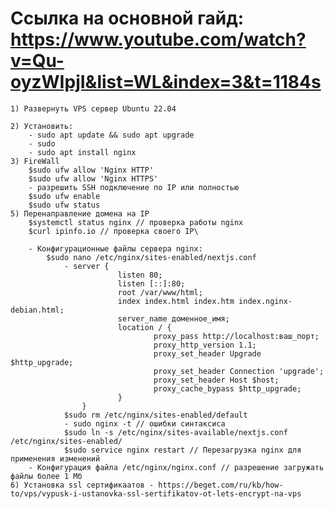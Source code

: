 # Ссылка на основной гайд: https://www.youtube.com/watch?v=Qu-oyzWIpjI&list=WL&index=3&t=1184s
	1) Развернуть VPS сервер Ubuntu 22.04

	2) Установить:
		- sudo apt update && sudo apt upgrade
		- sudo 
		- sudo apt install nginx
	3) FireWall
		$sudo ufw allow 'Nginx HTTP'
		$sudo ufw allow 'Nginx HTTPS'
		- разрешить SSH подключение по IP или полностью
		$sudo ufw enable
		$sudo ufw status
	5) Перенаправление домена на IP
		$systemctl status nginx // проверка работы nginx
		$curl ipinfo.io // проверка своего IP\

		- Конфигурационные файлы сервера nginx:
			$sudo nano /etc/nginx/sites-enabled/nextjs.conf
				- server {
							listen 80;
							listen [::]:80;
							root /var/www/html;
							index index.html index.htm index.nginx-debian.html;
							server_name доменное_имя;
							location / {
									proxy_pass http://localhost:ваш_порт;
									proxy_http_version 1.1;
									proxy_set_header Upgrade $http_upgrade;
									proxy_set_header Connection 'upgrade';
									proxy_set_header Host $host;
									proxy_cache_bypass $http_upgrade;
							}
					}
				$sudo rm /etc/nginx/sites-enabled/default
				- sudo nginx -t // ошибки синтаксиса
				$sudo ln -s /etc/nginx/sites-available/nextjs.conf /etc/nginx/sites-enabled/
				$sudo service nginx restart // Перезагрузка nginx для применения изменений
		- Конфигурация файла /etc/nginx/nginx.conf // разрешение загружать файлы более 1 Мб
	6) Установка ssl сертификаатов - https://beget.com/ru/kb/how-to/vps/vypusk-i-ustanovka-ssl-sertifikatov-ot-lets-encrypt-na-vps
			
